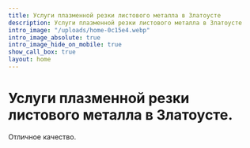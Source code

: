 ```yaml
---
title: Услуги плазменной резки листового металла в Златоусте
description: Услуги плазменной резки листового металла в Златоусте
intro_image: "/uploads/home-0c15e4.webp"
intro_image_absolute: true
intro_image_hide_on_mobile: true
show_call_box: true
layout: home
---
```


# Услуги плазменной резки листового металла в Златоусте.

Отличное качество.